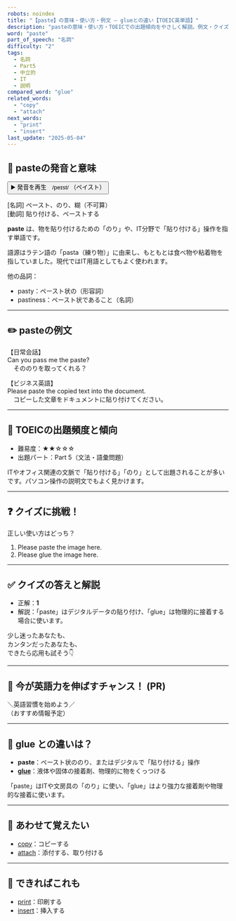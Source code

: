 ```yaml
---
robots: noindex
title: "【paste】の意味・使い方・例文 ― glueとの違い【TOEIC英単語】"
description: "pasteの意味・使い方・TOEICでの出題傾向をやさしく解説。例文・クイズ付きでglueとの違いもわかりやすく学べます。"
word: "paste"
part_of_speech: "名詞"
difficulty: "2"
tags:
  - 名詞
  - Part5
  - 中立的
  - IT
  - 説明
compared_word: "glue"
related_words:
  - "copy"
  - "attach"
next_words:
  - "print"
  - "insert"
last_update: "2025-05-04"
---
```


## 🔰 pasteの発音と意味

<button class="play-audio" onclick="playTTS('paste')">
  <span class="play-audio-main">
    ▶️ 発音を再生　/peɪst/
  </span>
  <span class="play-audio-sub">
    （ペイスト）
  </span>
</button>

[名詞] ペースト、のり、糊（不可算）  
[動詞] 貼り付ける、ペーストする

**paste** は、物を貼り付けるための「のり」や、IT分野で「貼り付ける」操作を指す単語です。

語源はラテン語の「pasta（練り物）」に由来し、もともとは食べ物や粘着物を指していました。現代ではIT用語としてもよく使われます。

他の品詞：  
- pasty：ペースト状の（形容詞）
- pastiness：ペースト状であること（名詞）

---

## ✏️ pasteの例文

【日常会話】  
Can you pass me the paste?  
　そののりを取ってくれる？

【ビジネス英語】  
Please paste the copied text into the document.  
　コピーした文章をドキュメントに貼り付けてください。

---

## 🎯 TOEICの出題頻度と傾向

- 難易度：★★☆☆☆
- 出題パート：Part 5（文法・語彙問題）

ITやオフィス関連の文脈で「貼り付ける」「のり」として出題されることが多いです。パソコン操作の説明文でもよく見かけます。

---

## ❓ クイズに挑戦！

正しい使い方はどっち？

1. Please paste the image here.  
2. Please glue the image here.

---

## ✅ クイズの答えと解説

- 正解：**1**
- 解説：「paste」はデジタルデータの貼り付け、「glue」は物理的に接着する場合に使います。

少し迷ったあなたも、  
カンタンだったあなたも、  
できたら応用も試そう👇️

---

## 🚀 今が英語力を伸ばすチャンス！ (PR)

<div class="info-center">
＼英語習慣を始めよう／<br>  
（おすすめ情報予定）
</div>

---

## 🤔  glue との違いは？

- **paste**：ペースト状ののり、またはデジタルで「貼り付ける」操作
- **[glue](/glue)**：液体や固体の接着剤、物理的に物をくっつける

「paste」はITや文房具の「のり」に使い、「glue」はより強力な接着剤や物理的な接着に使います。

---

## 🧩 あわせて覚えたい

- [copy](/copy)：コピーする
- [attach](/attach)：添付する、取り付ける

---

## 📖 できればこれも

- [print](/print)：印刷する
- [insert](/insert)：挿入する

<!-- cvid: aid44_bid13 -->
